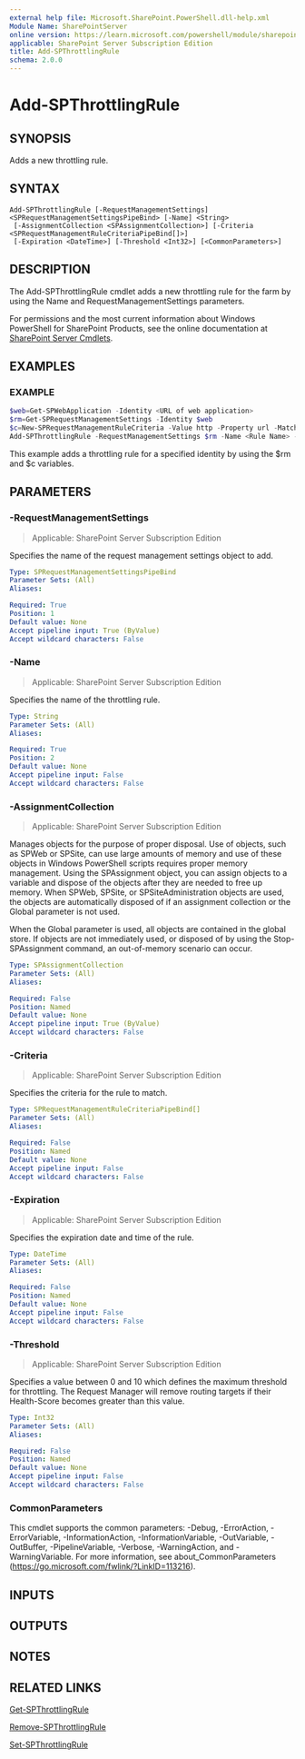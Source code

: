 ```yaml
---
external help file: Microsoft.SharePoint.PowerShell.dll-help.xml
Module Name: SharePointServer
online version: https://learn.microsoft.com/powershell/module/sharepoint-server/add-spthrottlingrule
applicable: SharePoint Server Subscription Edition
title: Add-SPThrottlingRule
schema: 2.0.0
---
```


# Add-SPThrottlingRule

## SYNOPSIS

Adds a new throttling rule.


## SYNTAX

```
Add-SPThrottlingRule [-RequestManagementSettings] <SPRequestManagementSettingsPipeBind> [-Name] <String>
 [-AssignmentCollection <SPAssignmentCollection>] [-Criteria <SPRequestManagementRuleCriteriaPipeBind[]>]
 [-Expiration <DateTime>] [-Threshold <Int32>] [<CommonParameters>]
```

## DESCRIPTION
The Add-SPThrottlingRule cmdlet adds a new throttling rule for the farm by using the Name and RequestManagementSettings parameters.

For permissions and the most current information about Windows PowerShell for SharePoint Products, see the online documentation at [SharePoint Server Cmdlets](https://learn.microsoft.com/powershell/sharepoint/sharepoint-server/sharepoint-server-cmdlets).

## EXAMPLES

### EXAMPLE
```powershell
$web=Get-SPWebApplication -Identity <URL of web application>
$rm=Get-SPRequestManagementSettings -Identity $web
$c=New-SPRequestManagementRuleCriteria -Value http -Property url -MatchType startswith -CaseSensitive $false
Add-SPThrottlingRule -RequestManagementSettings $rm -Name <Rule Name> -Criteria $c -Threshold 4
```

This example adds a throttling rule for a specified identity by using the $rm and $c variables.

## PARAMETERS

### -RequestManagementSettings

> Applicable: SharePoint Server Subscription Edition

Specifies the name of the request management settings object to add.

```yaml
Type: SPRequestManagementSettingsPipeBind
Parameter Sets: (All)
Aliases:

Required: True
Position: 1
Default value: None
Accept pipeline input: True (ByValue)
Accept wildcard characters: False
```

### -Name

> Applicable: SharePoint Server Subscription Edition

Specifies the name of the throttling rule.

```yaml
Type: String
Parameter Sets: (All)
Aliases:

Required: True
Position: 2
Default value: None
Accept pipeline input: False
Accept wildcard characters: False
```

### -AssignmentCollection

> Applicable: SharePoint Server Subscription Edition

Manages objects for the purpose of proper disposal.
Use of objects, such as SPWeb or SPSite, can use large amounts of memory and use of these objects in Windows PowerShell scripts requires proper memory management.
Using the SPAssignment object, you can assign objects to a variable and dispose of the objects after they are needed to free up memory.
When SPWeb, SPSite, or SPSiteAdministration objects are used, the objects are automatically disposed of if an assignment collection or the Global parameter is not used.

When the Global parameter is used, all objects are contained in the global store.
If objects are not immediately used, or disposed of by using the Stop-SPAssignment command, an out-of-memory scenario can occur.

```yaml
Type: SPAssignmentCollection
Parameter Sets: (All)
Aliases:

Required: False
Position: Named
Default value: None
Accept pipeline input: True (ByValue)
Accept wildcard characters: False
```

### -Criteria

> Applicable: SharePoint Server Subscription Edition

Specifies the criteria for the rule to match.

```yaml
Type: SPRequestManagementRuleCriteriaPipeBind[]
Parameter Sets: (All)
Aliases:

Required: False
Position: Named
Default value: None
Accept pipeline input: False
Accept wildcard characters: False
```

### -Expiration

> Applicable: SharePoint Server Subscription Edition

Specifies the expiration date and time of the rule.

```yaml
Type: DateTime
Parameter Sets: (All)
Aliases:

Required: False
Position: Named
Default value: None
Accept pipeline input: False
Accept wildcard characters: False
```

### -Threshold

> Applicable: SharePoint Server Subscription Edition

Specifies a value between 0 and 10 which defines the maximum threshold for throttling.
The Request Manager will remove routing targets if their Health-Score becomes greater than this value.

```yaml
Type: Int32
Parameter Sets: (All)
Aliases:

Required: False
Position: Named
Default value: None
Accept pipeline input: False
Accept wildcard characters: False
```

### CommonParameters
This cmdlet supports the common parameters: -Debug, -ErrorAction, -ErrorVariable, -InformationAction, -InformationVariable, -OutVariable, -OutBuffer, -PipelineVariable, -Verbose, -WarningAction, and -WarningVariable. For more information, see about_CommonParameters (https://go.microsoft.com/fwlink/?LinkID=113216).

## INPUTS

## OUTPUTS

## NOTES

## RELATED LINKS

[Get-SPThrottlingRule](Get-SPThrottlingRule.md)

[Remove-SPThrottlingRule](Remove-SPThrottlingRule.md)

[Set-SPThrottlingRule](Set-SPThrottlingRule.md)
